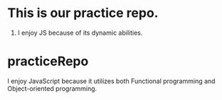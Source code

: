 # This is our practice repo.

1. I enjoy JS because of its dynamic abilities.
# practiceRepo

I enjoy JavaScript because it utilizes both Functional programming and Object-oriented programming.

<div> 

</div>